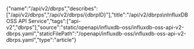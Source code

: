 {"name":"/api/v2/dbrps","describes":["/api/v2/dbrps","/api/v2/dbrps/{dbrpID}"],"title":"/api/v2/dbrps\nInfluxDB OSS API Service","tags":["api-v2","dbrps"],"source":"static/openapi/influxdb-oss/influxdb-oss-api-v2-dbrps.yaml","staticFilePath":"/openapi/influxdb-oss/influxdb-oss-api-v2-dbrps.yaml","type":"article"}
